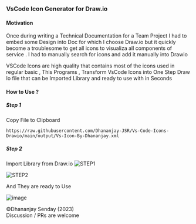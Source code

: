 ### VsCode Icon Generator for Draw.io

#### Motivation

Once during writing a Technical Documentation for a Team Project I had to embed some Design into Doc for which I choose Draw.io but it quickly become a troublesome to get all icons to visualiza all components of service . I had to manually search for icons and add it manually into Drawio

VSCode Icons are high quality that contains most of the icons used in regular basic , This Programs , Transform VsCode Icons into One Step Draw Io file that can be Imported Library and ready to use with in Seconds

#### How to Use ?

##### Step 1 
  Copy File to Clipboard

```
https://raw.githubusercontent.com/Dhananjay-JSR/Vs-Code-Icons-Drawio/main/output/Vs-Icon-By-Dhananjay.xml
```
##### Step 2
  Import Library from Draw.io
![STEP1](https://github.com/Dhananjay-JSR/Vs-Code-Icons-Drawio/assets/47073516/086cbd59-3442-49ad-a810-e5fe1dd39513)

![STEP2](https://github.com/Dhananjay-JSR/Vs-Code-Icons-Drawio/assets/47073516/ca5fe054-1482-4ee9-8ca2-22575ee4d067)

And They are ready to Use

![image](https://github.com/Dhananjay-JSR/Vs-Code-Icons-Drawio/assets/47073516/62ca2afe-d15c-4d25-9053-ee37b6fd0fa5)

©Dhananjay Senday (2023)
<br/>
Discussion / PRs are welcome

